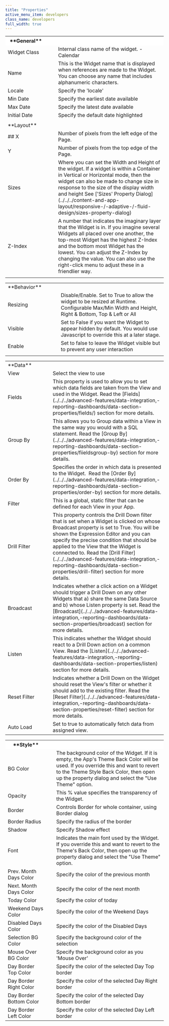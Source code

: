 ```yaml
---
title: "Properties"
active_menu_item: developers
class_name: developers
full_width: true
---
```



<table>
<tr>
<th style="vertical-align:top; width:147px; background-color:#ffffff;">
<a id="general"> </a> **General**

</th>
<th style="vertical-align:top; width:47px; background-color:#ffffff;">
</th>
<th style="vertical-align:top; width:753px; background-color:#ffffff;">
</th>
</tr>
<tr>
<td width="147">
Widget Class

</td>
<td width="47">
</td>
<td width="753">
Internal class name of the widget. - Calendar

</td>
</tr>
<tr>
<td width="147">
Name

</td>
<td width="47">
</td>
<td width="753">
This is the Widget name that is displayed when references are made to the Widget. You can choose any name that includes alphanumeric characters.

</td>
</tr>
<tr>
<td width="147">
Locale

</td>
<td width="47">
</td>
<td width="753">
Specify the 'locale'

</td>
</tr>
<tr>
<td width="147">
Min Date

</td>
<td width="47">
</td>
<td width="753">
Specify the earliest date available

</td>
</tr>
<tr>
<td width="147">
Max Date

</td>
<td width="47">
</td>
<td width="753">
Specify the latest date available

</td>
</tr>
<tr>
<td width="147">
Initial Date

</td>
<td width="47">
</td>
<td width="753">
Specify the default date highlighted

</td>
</tr>
<tr>
<td width="147">
</td>
<td width="47">
</td>
<td width="753">
</td>
</tr>
<tr>
<td width="147">
<a id="layout"> </a> **Layout**

</td>
<td width="47">
</td>
<td width="753">
</td>
</tr>
<tr>
<td width="147">
## X

</td>
<td width="47">
</td>
<td width="753">
Number of pixels from the left edge of the Page.

</td>
</tr>
<tr>
<td width="147">
Y

</td>
<td width="47">
</td>
<td width="753">
Number of pixels from the top edge of the Page.

</td>
</tr>
<tr>
<td width="147">
Sizes

</td>
<td width="47">
</td>
<td width="753">
Where you can set the Width and Height of the widget. If a widget is within a Container in Vertical or Horizontal mode, then the widget can also be made to change size in response to the size of the display width and height See ['Sizes' Property Dialog](../../../content-and-app-layout/responsive-/-adaptive-/-fluid-design/sizes-property-dialog)

</td>
</tr>
<tr>
<td width="147">
Z-Index

</td>
<td width="47">
</td>
<td width="753">
A number that indicates the imaginary layer that the Widget is in. If you imagine several Widgets all placed over one another, the top-most Widget has the highest Z-Index and the bottom most Widget has the lowest. You can adjust the Z-Index by changing the value. You can also use the right-click menu to adjust these in a friendlier way.

</td>
</tr>
<tr>
<td width="147">
</td>
<td width="47">
</td>
<td width="753">
</td>
</tr>
</table>
<table>
<tr>
<td width="144">
<a id="behavior"> </a> **Behavior**

</td>
<td width="53">
</td>
<td width="745">
</td>
</tr>
<tr>
<td width="144">
Resizing

</td>
<td width="53">
</td>
<td width="745">
Disable/Enable. Set to True to allow the widget to be resized at Runtime. Configurable Max/Min Width and Height, Right & Bottom, Top & Left or All

</td>
</tr>
<tr>
<td width="144">
Visible

</td>
<td width="53">
</td>
<td width="745">
Set to False if you want the Widget to appear hidden by default. You would use Javascript to override this at a later stage.

</td>
</tr>
<tr>
<td width="144">
Enable

</td>
<td width="53">
</td>
<td width="745">
Set to false to leave the Widget visible but to prevent any user interaction

</td>
</tr>
<tr>
<td width="144">
</td>
<td width="53">
</td>
<td width="745">
</td>
</tr>
</table>
<table>
<tr>
<td width="148">
<a id="data"> </a> **Data**

</td>
<td width="48">
</td>
<td width="746">
</td>
</tr>
<tr>
<td width="148">
View

</td>
<td width="48">
</td>
<td width="746">
Select the view to use

</td>
</tr>
<tr>
<td width="148">
Fields

</td>
<td width="48">
</td>
<td width="746">
This property is used to allow you to set which data fields are taken from the View and used in the Widget. Read the [Fields](../../../advanced-features/data-integration,-reporting-dashboards/data-section-properties/fields/) section for more details.

</td>
</tr>
<tr>
<td width="148">
Group By

</td>
<td width="48">
</td>
<td width="746">
This allows you to Group data within a View in the same way you would with a SQL statement. Read the [Group By](../../../advanced-features/data-integration,-reporting-dashboards/data-section-properties/fiieldsgroup-by) section for more details.

</td>
</tr>
<tr>
<td width="148">
Order By

</td>
<td width="48">
</td>
<td width="746">
Specifies the order in which data is presented to the Widget.  Read the [Order By](../../../advanced-features/data-integration,-reporting-dashboards/data-section-properties/order-by) section for more details.

</td>
</tr>
<tr>
<td width="148">
Filter

</td>
<td width="48">
</td>
<td width="746">
This is a global, static filter that can be defined for each View in your App.

</td>
</tr>
<tr>
<td width="148">
Drill Filter

</td>
<td width="48">
</td>
<td width="746">
This property controls the Drill Down filter that is set when a Widget is clicked on whose Broadcast property is set to True. You will be shown the Expression Editor and you can specify the precise condition that should be applied to the View that the Widget is connected to. Read the [Drill Filter](../../../advanced-features/data-integration,-reporting-dashboards/data-section-properties/drill-filter) section for more details.

</td>
</tr>
<tr>
<td width="148">
Broadcast

</td>
<td width="48">
</td>
<td width="746">
Indicates whether a click action on a Widget should trigger a Drill Down on any other Widgets that a) share the same Data Source and b) whose Listen property is set. Read the [Broadcast](../../../advanced-features/data-integration,-reporting-dashboards/data-section-properties/broadcast) section for more details.

</td>
</tr>
<tr>
<td width="148">
Listen

</td>
<td width="48">
</td>
<td width="746">
This indicates whether the Widget should react to a Drill Down action on a common View. Read the [Listen](../../../advanced-features/data-integration,-reporting-dashboards/data-section-properties/listen) section for more details.

</td>
</tr>
<tr>
<td width="148">
Reset Filter

</td>
<td width="48">
</td>
<td width="746">
Indicates whether a Drill Down on the Widget should reset the View's filter or whether it should add to the existing filter. Read the [Reset Filter](../../../advanced-features/data-integration,-reporting-dashboards/data-section-properties/reset-filter) section for more details.

</td>
</tr>
<tr>
<td width="148">
Auto Load

</td>
<td width="48">
</td>
<td width="746">
Set to true to automatically fetch data from assigned view.

</td>
</tr>
</table>
<table>
<tr>
<th style="vertical-align:top; width:174px; background-color:#ffffff;">
<a id="style"> </a> **Style**

</th>
<th style="vertical-align:top; width:20px; background-color:#ffffff;">
</th>
<th style="vertical-align:top; width:748px; background-color:#ffffff;">
</th>
</tr>
<tr>
<td width="174">
BG Color

</td>
<td width="20">
</td>
<td width="748">
The background color of the Widget. If it is empty, the App's Theme Back Color will be used. If you override this and want to revert to the Theme Style Back Color, then open up the property dialog and select the "Use Theme" option.

</td>
</tr>
<tr>
<td width="174">
Opacity

</td>
<td width="20">
</td>
<td width="748">
This % value specifies the transparency of the Widget.

</td>
</tr>
<tr>
<td width="174">
Border

</td>
<td width="20">
</td>
<td width="748">
Controls Border for whole container, using Border dialog

</td>
</tr>
<tr>
<td width="174">
Border Radius

</td>
<td width="20">
</td>
<td width="748">
Specify the radius of the border

</td>
</tr>
<tr>
<td width="174">
Shadow

</td>
<td width="20">
</td>
<td width="748">
Specify Shadow effect

</td>
</tr>
<tr>
<td width="174">
Font

</td>
<td width="20">
</td>
<td width="748">
Indicates the main font used by the Widget. If you override this and want to revert to the Theme's Back Color, then open up the property dialog and select the "Use Theme" option.

</td>
</tr>
<tr>
<td width="174">
Prev. Month Days Color

</td>
<td width="20">
</td>
<td width="748">
Specify the color of the previous month

</td>
</tr>
<tr>
<td width="174">
Next. Month Days Color

</td>
<td width="20">
</td>
<td width="748">
Specify the color of the next month

</td>
</tr>
<tr>
<td width="174">
Today Color

</td>
<td width="20">
</td>
<td width="748">
Specify the color of today

</td>
</tr>
<tr>
<td width="174">
Weekend Days Color

</td>
<td width="20">
</td>
<td width="748">
Specify the color of the Weekend Days

</td>
</tr>
<tr>
<td width="174">
Disabled Days Color

</td>
<td width="20">
</td>
<td width="748">
Specify the color of the Disabled Days

</td>
</tr>
<tr>
<td width="174">
Selection BG Color

</td>
<td width="20">
</td>
<td width="748">
Specify the background color of the selection

</td>
</tr>
<tr>
<td width="174">
Mouse Over BG Color

</td>
<td width="20">
</td>
<td width="748">
Specify the background color as you 'Mouse Over'

</td>
</tr>
<tr>
<td width="174">
Day Border Top Color

</td>
<td width="20">
</td>
<td width="748">
Specify the color of the selected Day Top border

</td>
</tr>
<tr>
<td width="174">
Day Border Right Color

</td>
<td width="20">
</td>
<td width="748">
Specify the color of the selected Day Right border

</td>
</tr>
<tr>
<td width="174">
Day Border Bottom Color

</td>
<td width="20">
</td>
<td width="748">
Specify the color of the selected Day Bottom border

</td>
</tr>
<tr>
<td width="174">
Day Border Left Color

</td>
<td width="20">
</td>
<td width="748">
Specify the color of the selected Day Left border

</td>
</tr>
</table>

